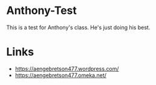 # Anthony-Test

This is a test for Anthony's class. He's just doing his best. 


# Links

- https://aengebretson477.wordpress.com/
- https://aengebretson477.omeka.net/
